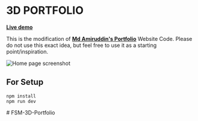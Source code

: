 # 3D PORTFOLIO

**[Live demo](https://feres-selem.tn/new-portfolio)**

This is the modification of **[Md Amiruddin's Portfolio](https://mdamiruddin-3dportfolio.vercel.app)** Website Code. Please do not use this exact idea,
but feel free to use it as a starting point/inspiration.

![Home page screenshot](public/social/og-img.png?raw=true "Home page screenshot")

## For Setup

```
npm install
npm run dev
```


#   F S M - 3 D - P o r t f o l i o  
 